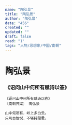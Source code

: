 ```yaml
---
name: "陶弘景"
title: "陶弘景"
author: "陶弘景"
date: "456"
created: ""
updated: ""
draft: false
read: "1"
tags: "人物/思想家/中国/南朝"
---
```


# 陶弘景

### 《诏问山中何所有赋诗以答》

```
《诏问山中何所有赋诗以答》
〔南朝齐梁〕 陶弘景

山中何所有，岭上多白云。
只可自怡悦，不堪持赠君。
```
